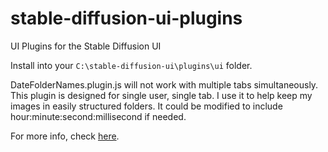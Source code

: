 # stable-diffusion-ui-plugins
UI Plugins for the Stable Diffusion UI

Install into your `C:\stable-diffusion-ui\plugins\ui` folder.

DateFolderNames.plugin.js will not work with multiple tabs simultaneously. This plugin is designed for single user, single tab. I use it to help keep my images in easily structured folders. It could be modified to include hour:minute:second:millisecond if needed. 

For more info, check [here](https://github.com/cmdr2/stable-diffusion-ui/wiki/UI-Plugins).
